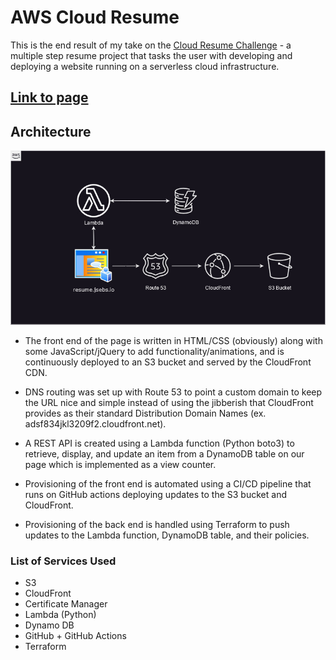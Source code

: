 # AWS Cloud Resume

This is the end result of my take on the [Cloud Resume Challenge](https://cloudresumechallenge.dev/) - a multiple step resume project that tasks the user with developing and deploying a website running on a serverless cloud infrastructure.

## [Link to page](https://resume.jsebs.io)

## Architecture

![project architecture](https://github.com/jsebs/cloud_resume/blob/main/website/images/cloud_res_arch.jpg)

* The front end of the page is written in HTML/CSS (obviously) along with some JavaScript/jQuery to add functionality/animations, and is continuously deployed to an S3 bucket and served by the CloudFront CDN. 

* DNS routing was set up with Route 53 to point a custom domain to keep the URL nice and simple instead of using the jibberish that CloudFront provides as their standard Distribution Domain Names (ex. adsf834jkl3209f2.cloudfront.net).

* A REST API is created using a Lambda function (Python boto3) to retrieve, display, and update an item from a DynamoDB table on our page which is implemented as a view counter.

* Provisioning of the front end is automated using a CI/CD pipeline that runs on GitHub actions deploying updates to the S3 bucket and CloudFront.

* Provisioning of the back end is handled using Terraform to push updates to the Lambda function, DynamoDB table, and their policies. 

### List of Services Used

* S3
* CloudFront
* Certificate Manager
* Lambda (Python)
* Dynamo DB
* GitHub + GitHub Actions
* Terraform
